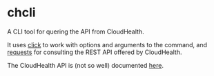 # chcli

A CLI tool for quering the API from CloudHealth.

It uses [click](https://click.palletsprojects.com/en/7.x/) to work with options and arguments to the command, 
and [requests]() for consulting the REST API offered by CloudHealth.

The CloudHealth API is (not so well) documented [here](https://apidocs.cloudhealthtech.com/).
